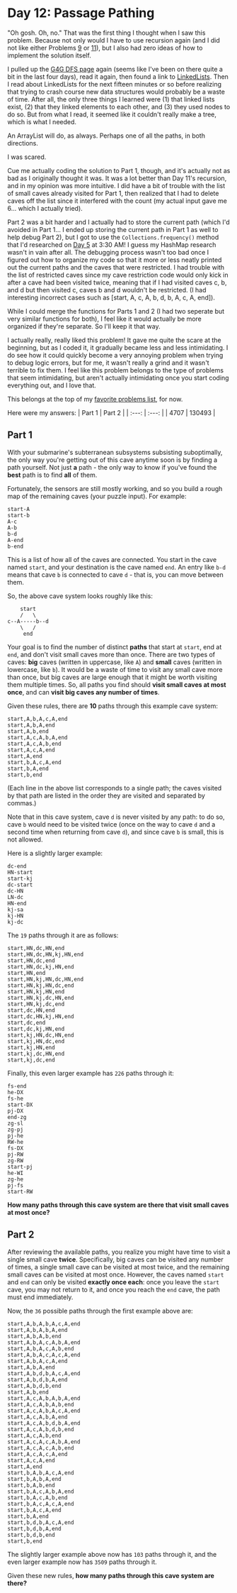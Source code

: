 # Day 12: Passage Pathing
"Oh gosh. Oh, no." That was the first thing I thought when I saw this problem. Because not only would I have to use recursion again (and I did not like either Problems [9](https://github.com/Daphne-Qin/AdventOfCode2021/tree/main/Problem09) or [11](https://github.com/Daphne-Qin/AdventOfCode2021/tree/main/Problem11)), but I also had zero ideas of how to implement the solution itself.

I pulled up the [G4G DFS page](https://www.geeksforgeeks.org/depth-first-search-or-dfs-for-a-graph/) again (seems like I've been on there quite a bit in the last four days), read it again, then found a link to [LinkedLists](https://www.geeksforgeeks.org/linked-list-in-java/). Then I read about LinkedLists for the next fifteen minutes or so before realizing that trying to crash course new data structures would probably be a waste of time. After all, the only three things I learned were (1) that linked lists exist, (2) that they linked elements to each other, and (3) they used nodes to do so. But from what I read, it seemed like it couldn't really make a tree, which is what I needed.

An ArrayList will do, as always. Perhaps one of all the paths, in both directions.

I was scared.

Cue me actually coding the solution to Part 1, though, and it's actually not as bad as I originally thought it was. It was a lot better than Day 11's recursion, and in my opinion was more intuitive. I did have a bit of trouble with the list of small caves already visited for Part 1, then realized that I had to delete caves off the list since it interfered with the count (my actual input gave me 6... which I actually tried).

Part 2 was a bit harder and I actually had to store the current path (which I'd avoided in Part 1... I ended up storing the current path in Part 1 as well to help debug Part 2), but I got to use the `Collections.frequency()` method that I'd researched on [Day 5](https://github.com/Daphne-Qin/AdventOfCode2021/tree/main/Problem05) at 3:30 AM! I guess my HashMap research wasn't in vain after all. The debugging process wasn't too bad once I figured out how to organize my code so that it more or less neatly printed out the current paths and the caves that were restricted. I had trouble with the list of restricted caves since my cave restriction code would only kick in after a cave had been visited twice, meaning that if I had visited caves c, b, and d but then visited c, caves b and d wouldn't be restricted. (I had interesting incorrect cases such as [start, A, c, A, b, d, b, A, c, A, end]).

While I could merge the functions for Parts 1 and 2 (I had two seperate but very similar functions for both), I feel like it would actually be more organized if they're separate. So I'll keep it that way.

I actually really, really liked this problem! It gave me quite the scare at the beginning, but as I coded it, it gradually became less and less intimidating. I do see how it could quickly become a very annoying problem when trying to debug logic errors, but for me, it wasn't really a grind and it wasn't terrible to fix them. I feel like this problem belongs to the type of problems that seem intimidating, but aren't actually intimidating once you start coding everything out, and I love that.

This belongs at the top of my [favorite problems list](https://github.com/Daphne-Qin/AdventOfCode2021#favorite-problems), for now.

Here were my answers:
| Part 1 | Part 2 |
| :---: | :---: |
| 4707 | 130493 |

## Part 1
With your submarine's subterranean subsystems subsisting suboptimally, the only way you're getting out of this cave anytime soon is by finding a path yourself. Not just **a** path - the only way to know if you've found the **best** path is to find **all** of them.

Fortunately, the sensors are still mostly working, and so you build a rough map of the remaining caves (your puzzle input). For example:

```
start-A
start-b
A-c
A-b
b-d
A-end
b-end
```

This is a list of how all of the caves are connected. You start in the cave named `start`, and your destination is the cave named `end`. An entry like `b-d` means that cave `b` is connected to cave `d` - that is, you can move between them.

So, the above cave system looks roughly like this:

```
    start
    /   \
c--A-----b--d
    \   /
     end
```

Your goal is to find the number of distinct **paths** that start at `start`, end at `end`, and don't visit small caves more than once. There are two types of caves: **big** caves (written in uppercase, like `A`) and **small** caves (written in lowercase, like `b`). It would be a waste of time to visit any small cave more than once, but big caves are large enough that it might be worth visiting them multiple times. So, all paths you find should **visit small caves at most once**, and can **visit big caves any number of times**.

Given these rules, there are **10** paths through this example cave system:

```
start,A,b,A,c,A,end
start,A,b,A,end
start,A,b,end
start,A,c,A,b,A,end
start,A,c,A,b,end
start,A,c,A,end
start,A,end
start,b,A,c,A,end
start,b,A,end
start,b,end
```

(Each line in the above list corresponds to a single path; the caves visited by that path are listed in the order they are visited and separated by commas.)

Note that in this cave system, cave `d` is never visited by any path: to do so, cave `b` would need to be visited twice (once on the way to cave `d` and a second time when returning from cave `d`), and since cave `b` is small, this is not allowed.

Here is a slightly larger example:

```
dc-end
HN-start
start-kj
dc-start
dc-HN
LN-dc
HN-end
kj-sa
kj-HN
kj-dc
```

The `19` paths through it are as follows:

```
start,HN,dc,HN,end
start,HN,dc,HN,kj,HN,end
start,HN,dc,end
start,HN,dc,kj,HN,end
start,HN,end
start,HN,kj,HN,dc,HN,end
start,HN,kj,HN,dc,end
start,HN,kj,HN,end
start,HN,kj,dc,HN,end
start,HN,kj,dc,end
start,dc,HN,end
start,dc,HN,kj,HN,end
start,dc,end
start,dc,kj,HN,end
start,kj,HN,dc,HN,end
start,kj,HN,dc,end
start,kj,HN,end
start,kj,dc,HN,end
start,kj,dc,end
```

Finally, this even larger example has `226` paths through it:

```
fs-end
he-DX
fs-he
start-DX
pj-DX
end-zg
zg-sl
zg-pj
pj-he
RW-he
fs-DX
pj-RW
zg-RW
start-pj
he-WI
zg-he
pj-fs
start-RW
```

**How many paths through this cave system are there that visit small caves at most once?**

## Part 2
After reviewing the available paths, you realize you might have time to visit a single small cave **twice**. Specifically, big caves can be visited any number of times, a single small cave can be visited at most twice, and the remaining small caves can be visited at most once. However, the caves named `start` and `end` can only be visited **exactly once each**: once you leave the `start` cave, you may not return to it, and once you reach the `end` cave, the path must end immediately.

Now, the `36` possible paths through the first example above are:

```
start,A,b,A,b,A,c,A,end
start,A,b,A,b,A,end
start,A,b,A,b,end
start,A,b,A,c,A,b,A,end
start,A,b,A,c,A,b,end
start,A,b,A,c,A,c,A,end
start,A,b,A,c,A,end
start,A,b,A,end
start,A,b,d,b,A,c,A,end
start,A,b,d,b,A,end
start,A,b,d,b,end
start,A,b,end
start,A,c,A,b,A,b,A,end
start,A,c,A,b,A,b,end
start,A,c,A,b,A,c,A,end
start,A,c,A,b,A,end
start,A,c,A,b,d,b,A,end
start,A,c,A,b,d,b,end
start,A,c,A,b,end
start,A,c,A,c,A,b,A,end
start,A,c,A,c,A,b,end
start,A,c,A,c,A,end
start,A,c,A,end
start,A,end
start,b,A,b,A,c,A,end
start,b,A,b,A,end
start,b,A,b,end
start,b,A,c,A,b,A,end
start,b,A,c,A,b,end
start,b,A,c,A,c,A,end
start,b,A,c,A,end
start,b,A,end
start,b,d,b,A,c,A,end
start,b,d,b,A,end
start,b,d,b,end
start,b,end
```

The slightly larger example above now has `103` paths through it, and the even larger example now has `3509` paths through it.

Given these new rules, **how many paths through this cave system are there?**
